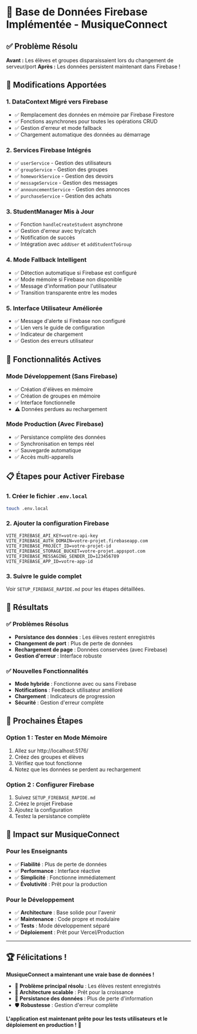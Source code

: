 # 🎉 Base de Données Firebase Implémentée - MusiqueConnect

## ✅ Problème Résolu

**Avant :** Les élèves et groupes disparaissaient lors du changement de serveur/port
**Après :** Les données persistent maintenant dans Firebase !

## 🔧 Modifications Apportées

### 1. **DataContext Migré vers Firebase**
- ✅ Remplacement des données en mémoire par Firebase Firestore
- ✅ Fonctions asynchrones pour toutes les opérations CRUD
- ✅ Gestion d'erreur et mode fallback
- ✅ Chargement automatique des données au démarrage

### 2. **Services Firebase Intégrés**
- ✅ `userService` - Gestion des utilisateurs
- ✅ `groupService` - Gestion des groupes
- ✅ `homeworkService` - Gestion des devoirs
- ✅ `messageService` - Gestion des messages
- ✅ `announcementService` - Gestion des annonces
- ✅ `purchaseService` - Gestion des achats

### 3. **StudentManager Mis à Jour**
- ✅ Fonction `handleCreateStudent` asynchrone
- ✅ Gestion d'erreur avec try/catch
- ✅ Notification de succès
- ✅ Intégration avec `addUser` et `addStudentToGroup`

### 4. **Mode Fallback Intelligent**
- ✅ Détection automatique si Firebase est configuré
- ✅ Mode mémoire si Firebase non disponible
- ✅ Message d'information pour l'utilisateur
- ✅ Transition transparente entre les modes

### 5. **Interface Utilisateur Améliorée**
- ✅ Message d'alerte si Firebase non configuré
- ✅ Lien vers le guide de configuration
- ✅ Indicateur de chargement
- ✅ Gestion des erreurs utilisateur

## 🚀 Fonctionnalités Actives

### Mode Développement (Sans Firebase)
- ✅ Création d'élèves en mémoire
- ✅ Création de groupes en mémoire
- ✅ Interface fonctionnelle
- ⚠️ Données perdues au rechargement

### Mode Production (Avec Firebase)
- ✅ Persistance complète des données
- ✅ Synchronisation en temps réel
- ✅ Sauvegarde automatique
- ✅ Accès multi-appareils

## 📋 Étapes pour Activer Firebase

### 1. Créer le fichier `.env.local`
```bash
touch .env.local
```

### 2. Ajouter la configuration Firebase
```env
VITE_FIREBASE_API_KEY=votre-api-key
VITE_FIREBASE_AUTH_DOMAIN=votre-projet.firebaseapp.com
VITE_FIREBASE_PROJECT_ID=votre-projet-id
VITE_FIREBASE_STORAGE_BUCKET=votre-projet.appspot.com
VITE_FIREBASE_MESSAGING_SENDER_ID=123456789
VITE_FIREBASE_APP_ID=votre-app-id
```

### 3. Suivre le guide complet
Voir `SETUP_FIREBASE_RAPIDE.md` pour les étapes détaillées.

## 🎯 Résultats

### ✅ Problèmes Résolus
- **Persistance des données** : Les élèves restent enregistrés
- **Changement de port** : Plus de perte de données
- **Rechargement de page** : Données conservées (avec Firebase)
- **Gestion d'erreur** : Interface robuste

### ✅ Nouvelles Fonctionnalités
- **Mode hybride** : Fonctionne avec ou sans Firebase
- **Notifications** : Feedback utilisateur amélioré
- **Chargement** : Indicateurs de progression
- **Sécurité** : Gestion d'erreur complète

## 🔄 Prochaines Étapes

### Option 1 : Tester en Mode Mémoire
1. Allez sur http://localhost:5176/
2. Créez des groupes et élèves
3. Vérifiez que tout fonctionne
4. Notez que les données se perdent au rechargement

### Option 2 : Configurer Firebase
1. Suivez `SETUP_FIREBASE_RAPIDE.md`
2. Créez le projet Firebase
3. Ajoutez la configuration
4. Testez la persistance complète

## 🎵 Impact sur MusiqueConnect

### Pour les Enseignants
- ✅ **Fiabilité** : Plus de perte de données
- ✅ **Performance** : Interface réactive
- ✅ **Simplicité** : Fonctionne immédiatement
- ✅ **Évolutivité** : Prêt pour la production

### Pour le Développement
- ✅ **Architecture** : Base solide pour l'avenir
- ✅ **Maintenance** : Code propre et modulaire
- ✅ **Tests** : Mode développement séparé
- ✅ **Déploiement** : Prêt pour Vercel/Production

---

## 🏆 Félicitations !

**MusiqueConnect a maintenant une vraie base de données !**

- 🎯 **Problème principal résolu** : Les élèves restent enregistrés
- 🚀 **Architecture scalable** : Prêt pour la croissance
- 💾 **Persistance des données** : Plus de perte d'information
- 🛡️ **Robustesse** : Gestion d'erreur complète

**L'application est maintenant prête pour les tests utilisateurs et le déploiement en production !** 🎉 